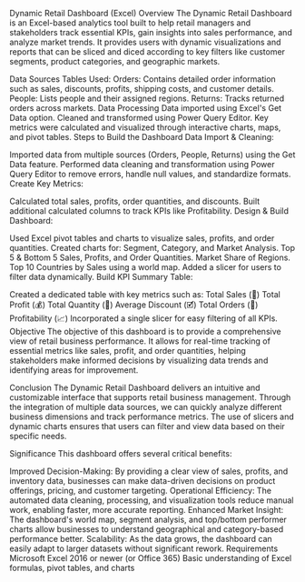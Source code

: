 Dynamic Retail Dashboard (Excel)
Overview
The Dynamic Retail Dashboard is an Excel-based analytics tool built to help retail managers and stakeholders track essential KPIs, gain insights into sales performance, and analyze market trends. It provides users with dynamic visualizations and reports that can be sliced and diced according to key filters like customer segments, product categories, and geographic markets.

Data Sources
Tables Used:
Orders: Contains detailed order information such as sales, discounts, profits, shipping costs, and customer details.
People: Lists people and their assigned regions.
Returns: Tracks returned orders across markets.
Data Processing
Data imported using Excel's Get Data option.
Cleaned and transformed using Power Query Editor.
Key metrics were calculated and visualized through interactive charts, maps, and pivot tables.
Steps to Build the Dashboard
Data Import & Cleaning:

Imported data from multiple sources (Orders, People, Returns) using the Get Data feature.
Performed data cleaning and transformation using Power Query Editor to remove errors, handle null values, and standardize formats.
Create Key Metrics:

Calculated total sales, profits, order quantities, and discounts.
Built additional calculated columns to track KPIs like Profitability.
Design & Build Dashboard:

Used Excel pivot tables and charts to visualize sales, profits, and order quantities.
Created charts for:
Segment, Category, and Market Analysis.
Top 5 & Bottom 5 Sales, Profits, and Order Quantities.
Market Share of Regions.
Top 10 Countries by Sales using a world map.
Added a slicer for users to filter data dynamically.
Build KPI Summary Table:

Created a dedicated table with key metrics such as:
Total Sales (📃)
Total Profit (💰)
Total Quantity (🚚)
Average Discount (🗹)
Total Orders (🛒)
Profitability (📈)
Incorporated a single slicer for easy filtering of all KPIs.
Objective
The objective of this dashboard is to provide a comprehensive view of retail business performance. It allows for real-time tracking of essential metrics like sales, profit, and order quantities, helping stakeholders make informed decisions by visualizing data trends and identifying areas for improvement.

Conclusion
The Dynamic Retail Dashboard delivers an intuitive and customizable interface that supports retail business management. Through the integration of multiple data sources, we can quickly analyze different business dimensions and track performance metrics. The use of slicers and dynamic charts ensures that users can filter and view data based on their specific needs.

Significance
This dashboard offers several critical benefits:

Improved Decision-Making: By providing a clear view of sales, profits, and inventory data, businesses can make data-driven decisions on product offerings, pricing, and customer targeting.
Operational Efficiency: The automated data cleaning, processing, and visualization tools reduce manual work, enabling faster, more accurate reporting.
Enhanced Market Insight: The dashboard's world map, segment analysis, and top/bottom performer charts allow businesses to understand geographical and category-based performance better.
Scalability: As the data grows, the dashboard can easily adapt to larger datasets without significant rework.
Requirements
Microsoft Excel 2016 or newer (or Office 365)
Basic understanding of Excel formulas, pivot tables, and charts
